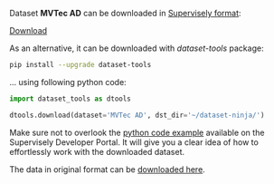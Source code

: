 Dataset **MVTec AD** can be downloaded in [Supervisely format](https://developer.supervisely.com/api-references/supervisely-annotation-json-format):

 [Download](https://assets.supervisely.com/supervisely-supervisely-assets-public/teams_storage/4/T/iN/PTvi1vS1Qjku8VHd3PDsTPo06isfmzSDEhmyiypWrQsHnUmmGxMlXxNUAgKIy5tnbQqRbtDRcW02NdAIPQcCOiaCFyb9y90lBJl9uJtEz0a2mKqj5hmbU6gLEk3z.tar)

As an alternative, it can be downloaded with *dataset-tools* package:
``` bash
pip install --upgrade dataset-tools
```

... using following python code:
``` python
import dataset_tools as dtools

dtools.download(dataset='MVTec AD', dst_dir='~/dataset-ninja/')
```
Make sure not to overlook the [python code example](https://developer.supervisely.com/getting-started/python-sdk-tutorials/iterate-over-a-local-project) available on the Supervisely Developer Portal. It will give you a clear idea of how to effortlessly work with the downloaded dataset.

The data in original format can be [downloaded here](https://www.mvtec.com/company/research/datasets/mvtec-ad).